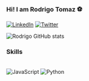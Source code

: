 ### Hi! I am Rodrigo Tomaz ⚽

[![LinkedIn](https://img.shields.io/badge/LinkedIn-0077B5?style=for-the-badge&logo=linkedin&logoColor=white
)](https://www.linkedin.com/in/rodrigo-tomaz-470432251/)
[![Twitter](https://img.shields.io/badge/Twitter-1DA1F2?style=for-the-badge&logo=twitter&logoColor=white
)](https://twitter.com/dig0jt)

![Rodrigo GitHub stats](https://github-readme-stats.vercel.app/api?username=dig0jt&show_icons=true&theme=dark)

### Skills

<div style="display: inline_block"><br/>
  <img align="center" alt="JavaScript" src="https://img.shields.io/badge/JavaScript-323330?style=for-the-badge&logo=javascript&logoColor=F7DF1E"/>
  <img align="center" alt="Python" src="https://img.shields.io/badge/Python-14354C?style=for-the-badge&logo=python&logoColor=white"/>
</div>








